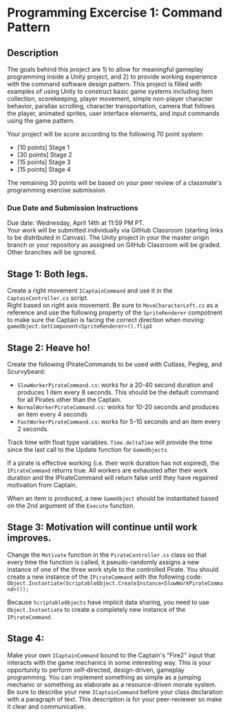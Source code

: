 # Programming Excercise 1: Command Pattern

## Description

The goals behind this project are 1) to allow for meaningful gameplay programming inside a Unity project, and 2) 
to provide working experience with the command software design pattern. This project is filled with examples of using Unity 
to construct basic game systems including item collection, scorekeeping, player movement, simple non-player character behavior,
parallax scrolling, character transportation, camera that follows the player, animated sprites, user interface elements, 
and input commands using the game pattern.

Your project will be score according to the following 70 point system:
* [10 points] Stage 1 
* [30 points] Stage 2
* [15 points] Stage 3
* [15 points] Stage 4

The remaining 30 points will be based on your peer review of a classmate's programming exercise submission.

### Due Date and Submission Instructions

Due date: Wednesday, April 14th at 11:59 PM PT.    
Your work will be submitted individually via GitHub Classroom (starting links to be distributed in Canvas). The Unity project in your the master origin branch or your repository as assigned on GitHub Classroom will be graded. Other branches will be ignored. 

## Stage 1: Both legs.
Create a right movement `ICaptainCommand` and use it in the `CaptainController.cs` script.  
Right based on right axis movement. Be sure to `MoveCharacterLeft.cs` as a reference and use the following property of the  `SpriteRenderer` compotnent to make sure the Captain is facing the correct direction when moving:  
`gameObject.GetComponent<SpriteRenderer>().flipX`

## Stage 2: Heave ho!
Create the following IPirateCommands to be used with Cutlass, Pegleg, and Scurvybeard:
* `SlowWorkerPirateCommand.cs`: works for a 20-40 second duration and produces 1 item every 8 seconds. This should be the default command for all Pirates other than the Captain.
* `NormalWorkerPirateCommand.cs`: works for 10-20 seconds and produces an item every 4 seconds
* `FastWorkerPirateCommand.cs`: works for 5-10 seconds and an item every 2 seconds.

Track time with float type variables. `Time.deltaTime` will provide the time since the last call to the Update function 
for `GameObjects`.

If a pirate is effective working (i.e. their work duration has not expired), the `IPirateCommand` returns true. All 
workers are exhausted after their work duration and the IPirateCommand will return false until they have regained 
motivation from Captain.

When an item is produced, a new `GameObject` should be instantiated based on the 2nd argument of the `Execute` function.

## Stage 3: Motivation will continue until work improves.

Change the `Motivate` function in the `PirateController.cs` class so that every time the function is called, it pseudo-randomly assigns a new instance of one of the three work style to the controlled Pirate. You should create a new instance of the `IPirateCommand` with the following code:  
`Object.Instantiate(ScriptableObject.CreateInstance<SlowWorkPirateCommand>());`

Because `ScriptableObjects` have implicit data sharing, you need to use `Object.Instantiate` to create a completely new instance of the `IPirateCommand`.

## Stage 4: 

Make your own `ICaptainCommand` bound to the Captain's "Fire2" input that interacts with the game mechanics in some interesting way. This is your opportunity to perform self-directed, design-driven, gameplay programming. You can implement something as simple as a jumping mechanic or something as elaborate as a resource-driven morale system. Be sure to describe your new `ICaptainCommand` before your class declaration with a paragraph of text. This description is for your peer-reviewer so make it clear and communicative. 
